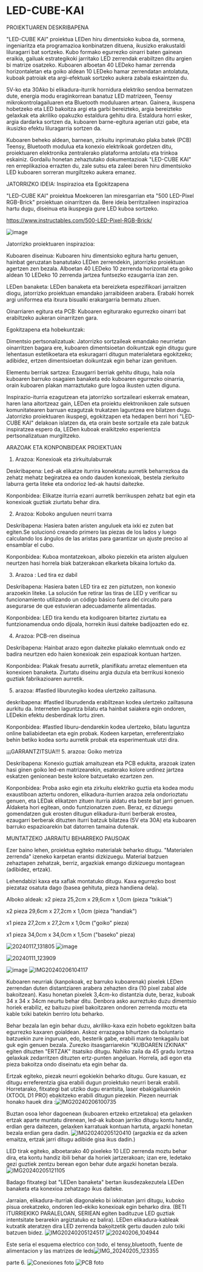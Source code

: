 # LED-CUBE-KAI

PROIEKTUAREN DESKRIBAPENA

"LED-CUBE KAI" proiektua LEDen hiru dimentsioko kuboa da, sormena, ingeniaritza eta programazioa konbinatzen dituena, ikusizko erakustaldi liluragarri bat sortzeko. Kubo formako egurrezko oinarri baten gainean eraikia, gailuak estrategikoki jarritako LED zerrendak erabiltzen ditu argien bi matrize osatzeko. Kuboaren alboetan 40 LEDeko hamar zerrenda horizontaletan eta goiko aldean 10 LEDeko hamar zerrendatan antolatuta, kuboak patroiak eta argi-efektuak sortzeko aukera zabala eskaintzen du.

5V-ko eta 30Ako bi elikadura-iturrik hornidura elektriko sendoa bermatzen dute, energia modu eraginkorrean banatuz LED matrizeen, Teensy mikrokontrolagailuaren eta Bluetooth moduluaren artean. Gainera, ikuspena hobetzeko eta LED bakoitza argi eta garbi bereizteko, argia bereizteko gelaxkak eta akriliko opakuzko estaldura gehitu dira. Estaldura horri esker, argia dardarka sortzen da, kuboaren barne-egitura agerian utzi gabe, eta ikusizko efektu liluragarria sortzen da.

Kuboaren beheko aldean, barnean, zirkuitu inprimatuko plaka batek (PCB) Teensy, Bluetooth modulua eta konexio elektrikoak gordetzen ditu, proiektuaren elektronika zentralerako plataforma antolatu eta trinkoa eskainiz. Gordailu honetan zehaztutako dokumentazioak "LED-CUBE KAI" ren erreplikazioa errazten du, zale sutsu eta zaleei beren hiru dimentsioko LED kuboaren sorreran murgiltzeko aukera emanez.

JATORRIZKO IDEIA: Inspirazioa eta Egokitzapena

"LED-CUBE KAI" proiektua Moekoeren lan miresgarrian eta "500 LED-Pixel RGB-Brick" proiektuan oinarritzen da. Bere ideia berritzaileen inspirazioa hartu dugu, diseinua eta ikuspegia gure LED kuboa sortzeko.

https://www.instructables.com/500-LED-Pixel-RGB-Brick/


![image](https://github.com/Aratzd2003/LED-CUBE-KAI/assets/156079021/2b86d054-cdec-4552-8639-533a5f465c9f)


Jatorrizko proiektuaren inspirazioa:

Kuboaren diseinua:
Kuboaren hiru dimentsioko egitura hartu genuen, hainbat geruzatan banatutako LEDen zerrendekin, jatorrizko proiektuan agertzen zen bezala. Alboetan 40 LEDeko 10 zerrenda horizontal eta goiko aldean 10 LEDeko 10 zerrenda jartzea funtsezko ezaugarria izan zen.

LEDen banaketa:
LEDen banaketa eta bereizketa espezifikoari jarraitzen diogu, jatorrizko proiektuan emandako jarraibideen arabera. Erabaki horrek argi uniformea eta itxura bisualki erakargarria bermatu zituen.

Oinarriaren egitura eta PCB: Kuboaren egiturarako egurrezko oinarri bat erabiltzeko aukeran oinarritzen gara.

Egokitzapena eta hobekuntzak:

Dimentsio pertsonalizatuak:
Jatorrizko sortzaileak emandako neurrietan oinarritzen bagara ere, kuboaren dimentsioetan doikuntzak egin ditugu gure lehentasun estetikoetara eta eskuragarri ditugun materialetara egokitzeko; adibidez, ertzen dimentsioetan doikuntzak egin behar izan genituen.


Elementu berriak sartzea:
Ezaugarri berriak gehitu ditugu, hala nola kuboaren barruko osagaien banaketa edo kuboaren egurrezko oinarria, orain kuboaren plakan marraztutako gure logoa ikusten uzten diguna.



Inspirazio-iturria ezagutzean eta jatorrizko sortzaileari eskerrak ematean, haren lana aitortzeaz gain, LEDen eta proiektu elektronikoen zale sutsuen komunitatearen barruan ezagutzak trukatzen laguntzea ere bilatzen dugu. Jatorrizko proiektuaren ikuspegi, egokitzapen eta hedapen berri hori "LED-CUBE KAI" delakoan islatzen da, eta orain beste sortzaile eta zale batzuk inspiratzea espero da, LEDen kuboak eraikitzeko esperientzia pertsonalizatuan murgiltzeko.


ARAZOAK ETA KONPONBIDEAK PROIEKTUAN


1. Arazoa: Konexioak eta zirkuitulaburrak

Deskribapena: Led-ak elikatze iturrira konektatu aurretik beharrezkoa da zehatz mehatz begiratzea ea ondo dauden konexioak, bestela zierkuito laburra gerta liteke eta ondorioz led-ak hautsi daitezke.

Konponbidea: Elikatze iturria ezarri aurretik berrikuspen zehatz bat egin eta konexioak guztiak ziurtatu behar dira. 

2. Arazoa: Koboko anguluen neurri txarra

Deskribapena: Hasiera baten aristen anguluek eta ixki ez zuten bat egiten.Se solucionó creando primero las piezas de los lados y luego calculando los ángulos de las aristas para garantizar un ajuste preciso al ensamblar el cubo.

Konponbidea: Kuboa montatzekoan, alboko piezekin eta aristen alguluen neurtzen hasi horrela biak batzerakoan elkarketa bikaina lortuko da.  

3. Arazoa : Led tira ez dabil

Deskribapena: Hasiera baten LED tira ez zen piztutzen, non konexio arazoekin liteke.  La solución fue retirar las tiras de LED y verificar su funcionamiento utilizando un código básico fuera del circuito para asegurarse de que estuvieran adecuadamente alimentadas.

Konponbidea: LED tira kendu eta kodigoaren bitartez ziurtatu ea funtzionamendua ondo dijoala, horrekin ikusi daiteke badijoazten edo ez.


4. Arazoa: PCB-ren diseinua

Deskribapena: Hainbat arazo egon daitezke plakako elemntuak ondo ez badira neurtzen edo haien konexioak zein espazioak kontuan hartzen.

Konponbidea: Plakak fresatu aurretik, planifikatu arretaz elementuen eta konexioen banaketa. Ziurtatu diseinu argia duzula eta berrikusi konexio guztiak fabrikazioaren aurretik.


5. arazoa: #fastled liburutegiko kodea ulertzeko zailtasuna.

deskribapena: #fastled liburudenda erabiltzean kodea ulertzeko zailtasuna aurkitu da. Interneten laguntza bilatu eta hainbat saiakera egin ondoren, LEDekin efektu desberdinak lortu ziren.


Konponbidea: #fastled liburu-dendarekin kodea ulertzeko, bilatu laguntza online baliabideetan eta egin probak. Kodeen karpetan, erreferentziako behin betiko kodea sortu aurretik probak eta esperimentuak utzi dira.

¡¡¡GARRANTZITSUA!!!
5. arazoa: Goiko metriza

Deskribapena: Konexio guztiak amaituzean eta PCB edukita, arazoak izaten hasi ginen goiko led-en matrizearekin, esaterako kolore urdinez jartzea eskatzen genionean beste kolore batzuetako ezartzen zen.

Konponbidea: Proba asko egin eta zirkuitu elektriko guztia eta kodea modu exaustiboan aztertu ondoren, elikadura-iturrien arazoa zela ondorioztatu genuen, eta LEDak elikatzen zituen iturria aldatu eta beste bat jarri genuen. Aldaketa hori egitean, ondo funtzionatzen zuen. Beraz, ez dizuegu gomendatzen guk erosten ditugun elikadura-iturri berberak erostea, ezaugarri berberak dituzten iturri batzuk bilatzea (5V eta 30A) eta kuboaren barruko espazioarekin bat datorren tamaina dutenak.


MUNTATZEKO JARRAITU BEHARREKO PAUSOAK

Ezer baino lehen, proiektua egiteko materialak beharko ditugu. "Materialen zerrenda" izeneko karpetan erantsi dizkizuegu. Material batzuen zehaztapen zehatzak, berriz, argazkiak emango dizkizuegu montagean (adibidez, ertzak).

Lehendabizi kaxa eta xaflak montatuko ditugu. Kaxa egurrezko bost piezataz osatuta dago (basea gehituta, pieza handiena dela). 

Alboko aldeak:
x2 pieza 25,2cm x 29,6cm x 1,0cm (pieza "txikiak")

x2 pieza 29,6cm x 27,2cm x 1,0cm (pieza "handiak")

x1 pieza 27,2cm x 27,2cm x 1,0cm ("goiko" pieza)

x1 pieza  34,0cm x 34,0cm x 1,5cm ("baseko" pieza)

![20240117_131805](https://github.com/Aratzd2003/LED-CUBE-KAI/assets/158164861/975da80e-79b9-4ddc-a92e-8cd2279c1975)
![image](https://github.com/Aratzd2003/LED-CUBE-KAI/assets/158164861/278afd6b-e386-463a-a739-4b93bc5f915a)

![20240111_123909](https://github.com/Aratzd2003/LED-CUBE-KAI/assets/158164861/76f7f9c3-6173-40e8-aa7a-d72733c7ff0c)

![image](https://github.com/Aratzd2003/LED-CUBE-KAI/assets/158164861/0f9e9cf6-db2f-4f61-a3ed-9f5c8aa19648)
![IMG20240206104117](https://github.com/Aratzd2003/LED-CUBE-KAI/assets/158164861/23152192-f9eb-48a9-ba30-83726dce2e07)


Kuboaren neurriak (kanpokoak, ez barruko kuboarenak) pixelek LEDen zerrendan duten distantziaren arabera zehazten dira (10 pixel zabal alde bakoitzean). Kasu honetan pixelek 3,4cm-ko distantzia dute, beraz, kuboak 34 x 34 x 34cm neurtu behar ditu. Denbora asko aurreztuko duzu dimentsio horiek erabiliz, ez baituzu pixel bakoitzaren ondoren zerrenda moztu eta kable txiki batekin berriro lotu beharko.


Behar bezala lan egin behar duzu, akriliko-kaxa ezin hobeto egokitzen baita egurrezko kaxaren goialdean. Askoz errazagoa bihurtzen da boluntario batzuekin zure inguruan, edo, besterik gabe, erabili marko tenkagailu bat guk egin genuen bezala. Zurezko itsasgarriarekin "KUBOAREN IZKINAK" egiten dituzten "ERTZAK" itsatsiko ditugu. Nahiko zaila da 45 gradu lortzea gelaxkak zedarritzen dituzten ertz-punten angeluan. Horrela, adi egon eta pieza bakoitza ondo diseinatu eta egin behar da.



Ertzak egiteko, piezak neurri egokiekin beharko ditugu. Gure kasuan, ez ditugu erreferentzia gisa erabili dugun proiektuko neurri berak erabili. Horretarako, fitxategi bat utziko dugu erantsita, laser ebakigailuarekin (XTOOL D1 PRO) ebakitzeko erabili ditugun piezekin. Piezen neurriak honako hauek dira
:![IMG20240206100735](https://github.com/Aratzd2003/LED-CUBE-KAI/assets/158164861/b32921a3-e380-4c07-98eb-e1f8b6972bab)


Buztan osoa lehor dagoenean (kuboaren ertzeko ertzetakoa) eta gelaxken ertzak aparte muntatu direnean, led-ak kuboan jarriko ditugu kontu handiz, erdian gera daitezen, gelaxken karratuak kontuan hartuta, argazki honetan bezala erdian gera dadin.
![IMG20240205120410](https://github.com/Aratzd2003/LED-CUBE-KAI/assets/158164861/cc7cd842-7e0f-490a-b649-8122589fa1da)
(argazkia ez da azken emaitza, ertzak jarri ditugu adibide gisa ikus dadin.)


LED tirak egiteko, alboetarako 40 pixeleko 10 LED zerrenda moztu behar dira, eta kontu handiz ibili behar da horiek jartzerakoan; izan ere, ledetako gezi guztiek zentzu berean egon behar dute argazki honetan bezala.
![IMG20240205121105](https://github.com/Aratzd2003/LED-CUBE-KAI/assets/158164861/df096929-9a6f-4e73-abc8-791f336a49b8)

Badago fitxategi bat "LEDen banaketa" bertan ikusdezakezutela LEDen banaketa eta konexioa zehatzago ikus daiteke.


Jarraian, elikadura-iturriak diagonaleko bi ixkinatan jarri ditugu, kuboko pisua orekatzeko, ondoren led-ekiko konexioak egin beharko dira. (BETI ITURRIEKIKO PARALELOAN, SERIEAN egiten badituzue LED guztiak intentsitate berarekin argiztatuko ez balira). LEDen elikadura-kableak kutxatik ateratzen dira LED zerrenda bakoitzetik gertu dauden zulo txiki batzuen bidez.
![IMG20240205124517](https://github.com/Aratzd2003/LED-CUBE-KAI/assets/158164861/dc0d17b4-7ce8-4f86-8b25-5118c9992abc)
![20240206_104944](https://github.com/Aratzd2003/LED-CUBE-KAI/assets/158164861/91cb4a8a-024e-4e83-8a30-1b1e1d7a28c9)


Este seria el esquema electrico con todo, el tensy,bluetooth, fuente de alimentacion y las matrizes de leds![IMG_20240205_123355](https://github.com/Aratzd2003/LED-CUBE-KAI/assets/158164861/7a47a3b9-10eb-4214-a8e2-0726fabffdd4)

parte 6.
![Conexiones foto](https://github.com/Aratzd2003/LED-CUBE-KAI/assets/158164861/726f8875-6ce2-4069-a34f-35c12b214ce1)
![PCB foto](https://github.com/Aratzd2003/LED-CUBE-KAI/assets/158164861/729b291c-e4c7-4556-aa72-66a4fa98f4b0)






